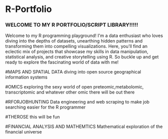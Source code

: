 # R-Portfolio
### WELCOME TO MY R PORTFOLIO/SCRIPT LIBRARY!!!!!


﻿Welcome to my R programming playground! I'm a data enthusiast who loves diving into the depths of datasets, 
unearthing hidden patterns and transforming them into compelling visualizations. Here, you'll find an eclectic 
mix of projects that showcase my skills in data manipulation, statistical analysis, and creative storytelling using R. 
So buckle up and get ready to explore the fascinating world of data with me!


#MAPS AND SPATIAL DATA
diving into open source geographical information systems




#OMICS
exploring the sexy world of open preteomic,metabolomic, transcriptomic and whatever other omic there will be out there




#RFORJOBHUNTING
Data engineering and web scraping to make job searching easier for the R programmer





#THEROSE
this will be fun




#FINANCIAL ANALYSIS AND MATHEMTICS
Mathematical exploration of the financial universe
